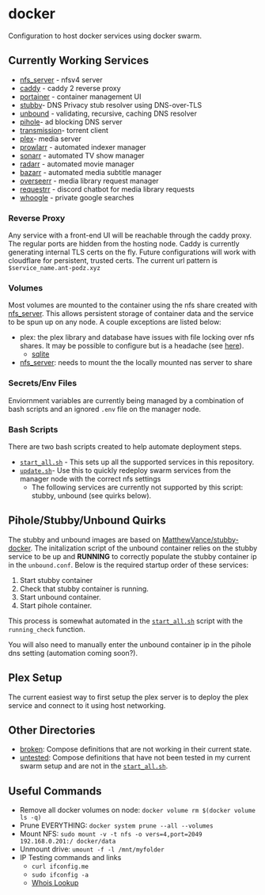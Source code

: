 # docker

Configuration to host docker services using docker swarm.

## Currently Working Services

* [nfs_server] - nfsv4 server
* [caddy](caddy.yml) - caddy 2 reverse proxy
* [portainer](portainer.yml) - container management UI
* [stubby](stubby.yml)- DNS Privacy stub resolver using DNS-over-TLS
* [unbound](unbound.yml) - validating, recursive, caching DNS resolver
* [pihole](pihole.yml)- ad blocking DNS server
* [transmission](transmission.yml)- torrent client
* [plex](plex.yml)- media server
* [prowlarr](prowlarr.yml) - automated indexer manager
* [sonarr](sonarr.yml) - automated TV show manager
* [radarr](radarr.yml) - automated movie manager
* [bazarr](bazarr.yml) - automated media subtitle manager
* [overseerr](overseerr.yml) - media library request manager
* [requestrr](requestrr.yml) - discord chatbot for media library requests
* [whoogle](whoogle.yml) - private google searches

### Reverse Proxy

Any service with a front-end UI will be reachable through the caddy proxy. The regular ports are hidden from the hosting node. Caddy is currently generating internal TLS certs on the fly. Future configurations will work with cloudflare for persistent, trusted certs. The current url pattern is `$service_name.ant-podz.xyz`

### Volumes

Most volumes are mounted to the container using the nfs share created with [nfs_server]. This allows persistent storage of container data and the service to be spun up on any node.
A couple exceptions are listed below:

* plex: the plex library and database have issues with file locking over nfs shares. It may be possible to configure but is a headache (see [here](https://www.reddit.com/r/PleX/comments/ff4a59/plex_hangs_with_library_and_database_on_nfs/)).
  * [sqlite](https://stackoverflow.com/questions/788517/sqlite-over-a-network-share)
* [nfs_server]: needs to mount the the locally mounted nas server to share

### Secrets/Env Files

Enviornment variables are currently being managed by a combination of bash scripts and an ignored `.env` file on the manager node.

### Bash Scripts

There are two bash scripts created to help automate deployment steps.

* [`start_all.sh`] - This sets up all the supported services in this repository.
* [`update.sh`](update.sh)- Use this to quickly redeploy swarm services from the manager node with the correct nfs settings
  * The following services are currently not supported by this script: stubby, unbound (see quirks below).

## Pihole/Stubby/Unbound Quirks

The stubby and unbound images are based on [MatthewVance/stubby-docker](https://github.com/MatthewVance/stubby-docker). The initalization script of the unbound container relies on the stubby service to be up and **RUNNING** to correctly populate the stubby container ip in the `unbound.conf`. Below is the required startup order of these services:

1. Start stubby container
2. Check that stubby container is running.
3. Start unbound container.
4. Start pihole container.

This process is somewhat automated in the [`start_all.sh`] script with the `running_check` function.

You will also need to manually enter the unbound container ip in the pihole dns setting (automation coming soon?).

## Plex Setup

The current easiest way to first setup the plex server is to deploy the plex service and connect to it using host networking.

## Other Directories

* [broken](broken/): Compose definitions that are not working in their current state.
* [untested](untested/): Compose definitions that have not been tested in my current swarm setup and are not in the [`start_all.sh`].

## Useful Commands

* Remove all docker volumes on node: `docker volume rm $(docker volume ls -q)`
* Prune EVERYTHING: `docker system prune --all --volumes`
* Mount NFS: `sudo mount -v -t nfs -o vers=4,port=2049 192.168.0.201:/ docker/data`
* Unmount drive: `umount -f -l /mnt/myfolder`
* IP Testing commands and links
  * `curl ifconfig.me`
  * `sudo ifconfig -a`
  * [Whois Lookup](http://whois.domaintools.com)

[nfs_server]: nfs_server.yml
[`start_all.sh`]: start_all.sh
